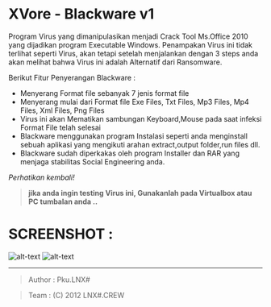 # XVore - Blackware v1
Program Virus yang dimanipulasikan menjadi Crack Tool Ms.Office 2010 yang dijadikan program Executable Windows.
Penampakan Virus ini tidak terlihat seperti Virus, akan tetapi setelah menjalankan dengan 3 steps anda akan melihat bahwa Virus ini adalah Alternatif dari Ransomware.

Berikut Fitur Penyerangan Blackware :
- Menyerang Format file sebanyak 7 jenis format file
- Menyerang mulai dari Format file Exe Files, Txt Files, Mp3 Files, Mp4 Files, Xml Files, Png Files
- Virus ini akan Mematikan sambungan Keyboard,Mouse pada saat infeksi Format File telah selesai
- Blackware menggunakan program Instalasi seperti anda menginstall sebuah aplikasi yang mengikuti arahan extract,output folder,run files dll.
- Blackware sudah diperkakas oleh program Installer dan RAR yang menjaga stabilitas Social Engineering anda.

_Perhatikan kembali!_

> **jika anda ingin testing Virus ini, Gunakanlah pada Virtualbox atau PC tumbalan anda ..**

# SCREENSHOT :
![alt-text](https://raw.githubusercontent.com/PkuLNX/Xvore/master/Blackware/screenshot/1.jpg)
![alt-text](https://raw.githubusercontent.com/PkuLNX/Xvore/master/Blackware/screenshot/2.jpg)

--------------
> Author : Pku.LNX#

> Team : (C) 2012 LNX#.CREW
